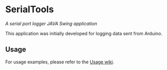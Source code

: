 # SerialTools

_A serial port logger JAVA Swing application_

This application was initially developed for logging data sent from Arduino.

## Usage

For usage examples, please refer to the [Usage wiki](https://thingsconnected.io/serialtools).
